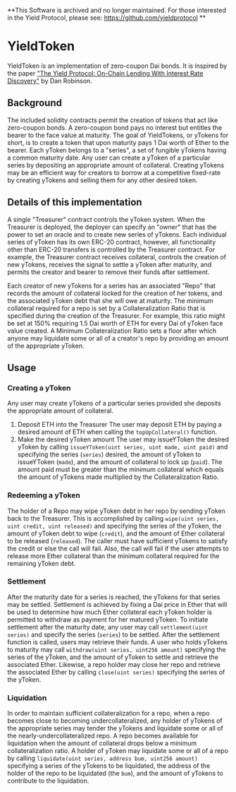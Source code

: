 **This Software is archived and no longer maintained. For those interested in the Yield Protocol, please see: https://github.com/yieldprotocol **





# YieldToken

YieldToken is an implementation of zero-coupon Dai bonds. It is inspired by the paper ["The Yield Protocol: On-Chain Lending With
Interest Rate Discovery"](http://research.paradigm.xyz/Yield.pdf) by Dan Robinson.

## Background

The included solidity contracts permit the creation of tokens that act like zero-coupon bonds. A zero-coupon bond pays no interest but entitles the bearer to the face value at maturity. The goal of YieldTokens, or yTokens for short, is to create a token that upon maturity pays 1 Dai worth of Ether to the bearer. Each yToken belongs to a "series", a set of fungible yTokens having a common maturity date. Any user can create a yToken of a particular series by depositing an appropriate amount of collateral. Creating yTokens may be an efficient way for creators to borrow at a competitive fixed-rate by creating yTokens and selling them for any other desired token.

## Details of this implementation

A single "Treasurer" contract controls the yToken system. When the Treasurer is deployed, the deployer can specify an "owner" that has the power to set an oracle and to create new series of yTokens. Each individual series of yToken has its own ERC-20 contract, however, all functionality other than ERC-20 transfers is controlled by the Treasurer contract. For example, the Treasurer contract receives collateral, controls the creation of new yTokens, receives the signal to settle a yToken after maturity, and permits the creator and bearer to remove their funds after settlement.

Each creator of new yTokens for a series has an associated "Repo" that records the amount of collateral locked for the creation of her tokens, and the associated yToken debt that she will owe at maturity. The minimum collateral required for a repo is set by a Collateralization Ratio that is specified during the creation of the Treasurer. For example, this ratio might be set at 150% requiring 1.5 Dai worth of ETH for every Dai of yToken face value created. A Minimum Collateralization Ratio sets a floor after which anyone may liquidate some or all of a creator's repo by providing an amount of the appropriate yToken.

## Usage

### Creating a yToken

Any user may create yTokens of a particular series provided she deposits the appropriate amount of collateral.

1. Deposit ETH into the Treasurer
   The user may deposit ETH by paying a desired amount of ETH when calling the `topUpCollateral()` function.
2. Make the desired yToken amount
   The user may issueYToken the desired yToken by calling `issueYToken(uint series, uint made, uint paid)` and specifying the series (`series`) desired, the amount of yToken to issueYToken (`made`), and the amount of collateral to lock up (`paid`). The amount paid must be greater than the minimum collateral which equals the amount of yTokens made multiplied by the Collateralization Ratio.

### Redeeming a yToken

The holder of a Repo may wipe yToken debt in her repo by sending yToken back to the Treasurer. This is accomplished by calling `wipe(uint series, uint credit, uint released)` and specifying the series of the yToken, the amount of yToken debt to wipe (`credit`), and the amount of Ether collateral to be released (`released`). The caller must have sufficient yTokens to satisfy the credit or else the call will fail. Also, the call will fail if the user attempts to release more Ether collateral than the minimum collateral required for the remaining yToken debt.

### Settlement

After the maturity date for a series is reached, the yTokens for that series may be settled. Settlement is achieved by fixing a Dai price in Ether that will be used to determine how much Ether collateral each yToken holder is permitted to withdraw as payment for her matured yToken. To initiate settlement after the maturity date, any user may call `settlement(uint series)` and specify the series (`series`) to be settled. After the settlement function is called, users may retrieve their funds. A user who holds yTokens to maturity may call `withdraw(uint series, uint256 amount)` specifying the series of the yToken, and the amount of yToken to settle and retrieve the associated Ether. Likewise, a repo holder may close her repo and retrieve the associated Ether by calling `close(uint series)` specifying the series of the yToken.

### Liquidation

In order to maintain sufficient collateralization for a repo, when a repo becomes close to becoming undercollateralized, any holder of yTokens of the appropriate series may tender the yTokens and liquidate some or all of the nearly-undercollateralized repo. A repo becomes available for liquidation when the amount of collateral drops below a minimum collateralization ratio. A holder of yToken may liquidate some or all of a repo by calling `liquidate(uint series, address bum, uint256 amount)` specifying a series of the yTokens to be liquidated, the address of the holder of the repo to be liquidated (the `bum`), and the amount of yTokens to contribute to the liquidation.
